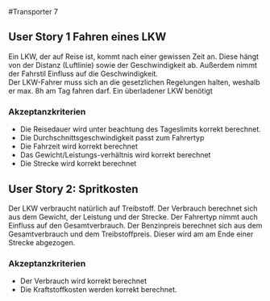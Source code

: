 #Transporter 7

## User Story 1 Fahren eines LKW

Ein LKW, der auf Reise ist, kommt nach einer gewissen Zeit an. Diese hängt von der Distanz (Luftlinie) sowie der
Geschwindigkeit ab. Außerdem nimmt der Fahrstil Einfluss auf die Geschwindigkeit.  
Der LKW-Fahrer muss sich an die gesetzlichen Regelungen halten,
weshalb er max. 8h am Tag fahren darf. Ein überladener LKW benötigt

### Akzeptanzkriterien

- Die Reisedauer wird unter beachtung des Tageslimits korrekt berechnet.
- Die Durchschnittsgeschwindigkeit passt zum Fahrertyp
- Die Fahrzeit wird korrekt berechnet
- Das Gewicht/Leistungs-verhältnis wird korrekt berechnet
- Die Strecke wird korrekt berechnet

## User Story 2: Spritkosten

Der LKW verbraucht natürlich auf Treibstoff. Der Verbrauch berechnet sich aus dem Gewicht, der Leistung und der Strecke.
Der Fahrertyp nimmt auch Einfluss auf den Gesamtverbrauch.
Der Benzinpreis berechnet sich aus dem Gesamtverbrauch und dem Treibstoffpreis. Dieser wird am am Ende einer Strecke
abgezogen.

### Akzeptanzkriterien

- Der Verbrauch wird korrekt berechnet
- Die Kraftstoffkosten werden korrekt berechnet. 